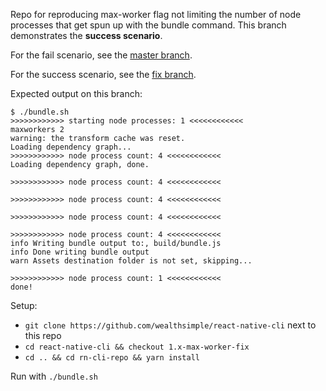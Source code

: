 Repo for reproducing max-worker flag not limiting the number of node processes that get spun up with the bundle command. This branch demonstrates the **success scenario**.

For the fail scenario, see the [master branch](https://github.com/sterlingwes/rn-cli-repro/tree/master).

For the success scenario, see the [fix branch](https://github.com/sterlingwes/rn-cli-repro/tree/fix-max-workers).

Expected output on this branch:

```
$ ./bundle.sh
>>>>>>>>>>>> starting node processes: 1 <<<<<<<<<<<<
maxworkers 2
warning: the transform cache was reset.
Loading dependency graph...
>>>>>>>>>>>> node process count: 4 <<<<<<<<<<<<
Loading dependency graph, done.

>>>>>>>>>>>> node process count: 4 <<<<<<<<<<<<

>>>>>>>>>>>> node process count: 4 <<<<<<<<<<<<

>>>>>>>>>>>> node process count: 4 <<<<<<<<<<<<

>>>>>>>>>>>> node process count: 4 <<<<<<<<<<<<
info Writing bundle output to:, build/bundle.js
info Done writing bundle output
warn Assets destination folder is not set, skipping...

>>>>>>>>>>>> node process count: 1 <<<<<<<<<<<<
done!
```

Setup:

* `git clone https://github.com/wealthsimple/react-native-cli` next to this repo
* `cd react-native-cli && checkout 1.x-max-worker-fix`
* `cd .. && cd rn-cli-repo && yarn install`

Run with `./bundle.sh`
